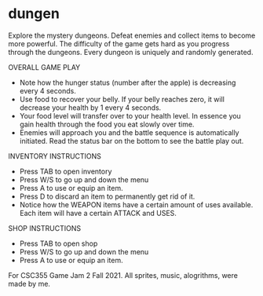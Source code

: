 # dungen

Explore the mystery dungeons. Defeat enemies and collect items to become more powerful. The difficulty of the game gets hard as you progress through the dungeons. Every dungeon is uniquely and randomly generated.

OVERALL GAME PLAY
- Note how the hunger status (number after the apple) is decreasing every 4 seconds.
- Use food to recover your belly. If your belly reaches zero, it will decrease your health by 1 every 4 seconds.
- Your food level will transfer over to your health level. In essence you gain health through the food you eat slowly over time.
- Enemies will approach you and the battle sequence is automatically initiated. Read the status bar on the bottom to see the battle play out.

INVENTORY INSTRUCTIONS
- Press TAB to open inventory
- Press W/S to go up and down the menu
- Press A to use or equip an item.
- Press D to discard an item to permanently get rid of it.
- Notice how the WEAPON items have a certain amount of uses available.
Each item will have a certain ATTACK and USES.

SHOP INSTRUCTIONS
- Press TAB to open shop
- Press W/S to go up and down the menu
- Press A to use or equip an item.

For CSC355 Game Jam 2 Fall 2021. All sprites, music, alogrithms, were made by me.
